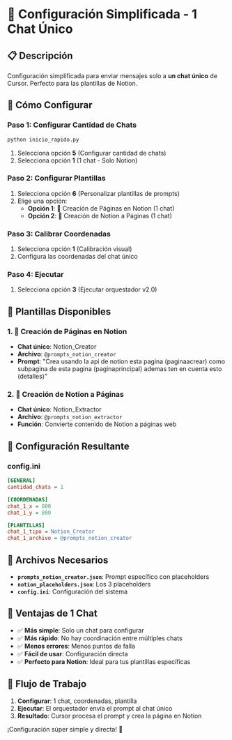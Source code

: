 # 🎯 Configuración Simplificada - 1 Chat Único

## 📋 **Descripción**

Configuración simplificada para enviar mensajes solo a **un chat único** de Cursor. Perfecto para las plantillas de Notion.

## 🚀 **Cómo Configurar**

### **Paso 1: Configurar Cantidad de Chats**
```bash
python inicio_rapido.py
```
1. Selecciona opción **5** (Configurar cantidad de chats)
2. Selecciona opción **1** (1 chat - Solo Notion)

### **Paso 2: Configurar Plantillas**
1. Selecciona opción **6** (Personalizar plantillas de prompts)
2. Elige una opción:
   - **Opción 1**: 📝 Creación de Páginas en Notion (1 chat)
   - **Opción 2**: 🔄 Creación de Notion a Páginas (1 chat)

### **Paso 3: Calibrar Coordenadas**
1. Selecciona opción **1** (Calibración visual)
2. Configura las coordenadas del chat único

### **Paso 4: Ejecutar**
1. Selecciona opción **3** (Ejecutar orquestador v2.0)

## 📝 **Plantillas Disponibles**

### **1. 📝 Creación de Páginas en Notion**
- **Chat único**: Notion_Creator
- **Archivo**: `@prompts_notion_creator`
- **Prompt**: "Crea usando la api de notion esta pagina (paginaacrear) como subpagina de esta pagina (paginaprincipal) ademas ten en cuenta esto (detalles)"

### **2. 🔄 Creación de Notion a Páginas**
- **Chat único**: Notion_Extractor
- **Archivo**: `@prompts_notion_extractor`
- **Función**: Convierte contenido de Notion a páginas web

## 🔧 **Configuración Resultante**

### **config.ini**
```ini
[GENERAL]
cantidad_chats = 1

[COORDENADAS]
chat_1_x = 800
chat_1_y = 800

[PLANTILLAS]
chat_1_tipo = Notion_Creator
chat_1_archivo = @prompts_notion_creator
```

## 📁 **Archivos Necesarios**

- **`prompts_notion_creator.json`**: Prompt específico con placeholders
- **`notion_placeholders.json`**: Los 3 placeholders
- **`config.ini`**: Configuración del sistema

## 🎯 **Ventajas de 1 Chat**

- ✅ **Más simple**: Solo un chat para configurar
- ✅ **Más rápido**: No hay coordinación entre múltiples chats
- ✅ **Menos errores**: Menos puntos de falla
- ✅ **Fácil de usar**: Configuración directa
- ✅ **Perfecto para Notion**: Ideal para tus plantillas específicas

## 🚀 **Flujo de Trabajo**

1. **Configurar**: 1 chat, coordenadas, plantilla
2. **Ejecutar**: El orquestador envía el prompt al chat único
3. **Resultado**: Cursor procesa el prompt y crea la página en Notion

¡Configuración súper simple y directa! 🎉






